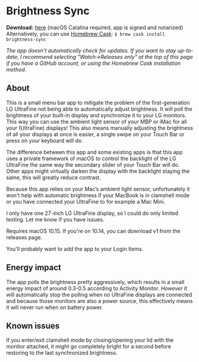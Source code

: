 #  Brightness Sync

__Download:__ [here](https://github.com/OCJvanDijk/Brightness-Sync/releases/latest/download/Brightness.Sync.app.zip) (macOS Catalina required, app is signed and notarized)  
Alternatively, you can use [Homebrew Cask](https://github.com/Homebrew/homebrew-cask): `$ brew cask install brightness-sync`

_The app doesn't automatically check for updates. If you want to stay up-to-date, I recommend selecting "Watch->Releases only" at the top of this page if you have a GitHub account, or using the Homebrew Cask installation method._

## About
This is a small menu bar app to mitigate the problem of the first-generation LG UltraFine not being able to automatically adjust brightness.
It will poll the brightness of your built-in display and synchronize it to your LG monitors.
This way you can use the ambient light sensor of your MBP or iMac for all your (UltraFine) displays!
This also means manually adjusting the brightness of all your displays at once is easier, a single swipe on your Touch Bar or press on your keyboard will do.

The difference between this app and some existing apps is that this app uses a private framework of macOS to control the backlight of the LG UltraFine the same way the secondary slider of your Touch Bar will do.
Other apps might virtually darken the display with the backlight staying the same, this will greatly reduce contrast.

Because this app relies on your Mac’s ambient light sensor, unfortunately it won't help with automatic brightness if your MacBook is in clamshell mode or you have connected your UltraFine to for example a Mac Mini.

I only have one 27-inch LG UltraFine display, so I could do only limited testing. Let me know if you have issues.

Requires macOS 10.15. If you're on 10.14, you can download v1 from the releases page.

You'll probably want to add the app to your Login Items.

## Energy impact
The app polls the brightness pretty aggressively, which results in a small energy impact of around 0.3-0.5 according to Activity Monitor.
_However_ it will automatically stop the polling when no UltraFine displays are connected and because those monitors are also a power source, this effectively means it will never run when on battery power.

## Known issues
If you enter/exit clamshell mode by closing/opening your lid with the monitor attached, it might go completely bright for a second before restoring to the last synchronized brightness.
